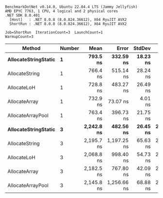 ```

BenchmarkDotNet v0.14.0, Ubuntu 22.04.4 LTS (Jammy Jellyfish)
AMD EPYC 7763, 1 CPU, 4 logical and 2 physical cores
.NET SDK 8.0.401
  [Host]   : .NET 8.0.8 (8.0.824.36612), X64 RyuJIT AVX2
  ShortRun : .NET 8.0.8 (8.0.824.36612), X64 RyuJIT AVX2

Job=ShortRun  IterationCount=3  LaunchCount=1  
WarmupCount=3  

```
| Method               | Number | Mean       | Error       | StdDev   | Min        | Max        | Gen0   | Gen1   | Allocated |
|--------------------- |------- |-----------:|------------:|---------:|-----------:|-----------:|-------:|-------:|----------:|
| **AllocateStringStatic** | **1**      |   **793.5 ns** |   **332.59 ns** | **18.23 ns** |   **776.4 ns** |   **812.7 ns** | **0.0124** | **0.0114** |   **1.02 KB** |
| AllocateString       | 1      |   766.4 ns |   515.14 ns | 28.24 ns |   740.2 ns |   796.3 ns | 0.0124 | 0.0114 |   1.02 KB |
| AllocateLoH          | 1      |   728.8 ns |   483.27 ns | 26.49 ns |   711.1 ns |   759.3 ns | 0.0124 | 0.0114 |   1.02 KB |
| AllocateArray        | 1      |   732.9 ns |    73.07 ns |  4.01 ns |   728.3 ns |   735.7 ns | 0.0124 | 0.0114 |   1.02 KB |
| AllocateArrayPool    | 1      |   763.4 ns |   396.73 ns | 21.75 ns |   738.3 ns |   777.5 ns | 0.0124 | 0.0114 |   1.02 KB |
| **AllocateStringStatic** | **3**      | **2,242.8 ns** |   **482.56 ns** | **26.45 ns** | **2,227.4 ns** | **2,273.3 ns** | **0.0343** | **0.0305** |   **3.07 KB** |
| AllocateString       | 3      | 2,195.7 ns | 1,197.25 ns | 65.63 ns | 2,127.3 ns | 2,258.2 ns | 0.0343 | 0.0305 |   3.07 KB |
| AllocateLoH          | 3      | 2,068.8 ns |   998.40 ns | 54.73 ns | 2,028.2 ns | 2,131.0 ns | 0.0343 | 0.0305 |   3.07 KB |
| AllocateArray        | 3      | 2,182.5 ns |   767.80 ns | 42.09 ns | 2,143.7 ns | 2,227.2 ns | 0.0343 | 0.0305 |   3.07 KB |
| AllocateArrayPool    | 3      | 2,145.8 ns | 1,256.66 ns | 68.88 ns | 2,068.1 ns | 2,199.5 ns | 0.0343 | 0.0305 |   3.07 KB |
